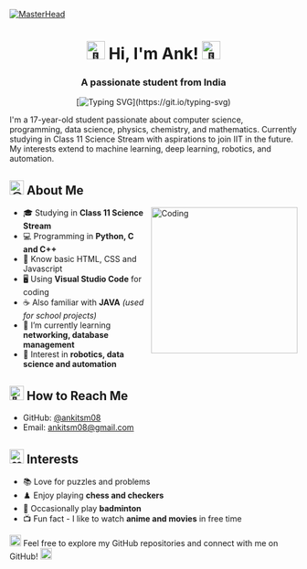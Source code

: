 [![MasterHead](https://mir-s3-cdn-cf.behance.net/project_modules/max_1200/79731568097599.5b50bca477735.jpg)](https://www.youtube.com/channel/UCUmr9u48gs_37NxNR0GmdBA)

<h1 align="center">
  <img src="https://fonts.gstatic.com/s/e/notoemoji/latest/1f44b/512.gif" alt="👋" width="32" height="32">
  Hi, I'm Ank! 
  <img src="https://fonts.gstatic.com/s/e/notoemoji/latest/1f31f/512.gif" alt="🌟" width="32" height="32">
</h1>
<h3 align="center">A passionate student from India</h3>

<div align="center">
  
[![Typing SVG](https://readme-typing-svg.demolab.com?font=Fira+Code&weight=500&size=18&duration=3500&pause=2000&center=true&vCenter=true&random=true&width=480&height=30&lines=Always+learning+new+things.;Continuous+coding%2C+perpetual+learning.;Coding+my+dreams+into+reality.)](https://git.io/typing-svg)

</div>
<p align="left">
  I'm a 17-year-old student passionate about computer science, programming, data science, physics, chemistry, and mathematics. Currently studying in Class 11 Science Stream with aspirations to join IIT in the future. My interests extend to machine learning, deep learning, robotics, and automation.
</p>

<div>
  <h2 align="left"><img src="https://fonts.gstatic.com/s/e/notoemoji/latest/1f60e/512.gif" alt="😎" width="25" height="25"> About Me</h2>
  
  <img align="right" alt="Coding" width="256" src="https://i.giphy.com/2IudUHdI075HL02Pkk.webp">
  
  - 🎓 Studying in **Class 11 Science Stream**
  - 💻 Programming in **Python, C and C++**
  - 📏 Know basic HTML, CSS and Javascript
  - 🖥️ Using **Visual Studio Code** for coding
  - ☕ Also familiar with **JAVA** *(used for school projects)*
  - 🌱 I’m currently learning **networking, database management**
  - 🤖 Interest in **robotics, data science and automation**

</div>

<h2 align="left"><img src="https://fonts.gstatic.com/s/e/notoemoji/latest/1f440/512.gif" alt="👀" width="25" height="25"> How to Reach Me</h2>

- GitHub: [@ankitsm08](https://github.com/ankitsm08)
- Email: [ankitsm08@gmail.com](ankitsm08@gmail.com)

<h2 align="left"><img src="https://fonts.gstatic.com/s/e/notoemoji/latest/2764_fe0f_200d_1f525/512.gif" alt="❤" width="25" height="25"> Interests</h2>

- 📚 Love for puzzles and problems
- ♟️ Enjoy playing **chess and checkers**
- 🏸 Occasionally play **badminton**
- 📺 Fun fact - I like to watch **anime and movies** in free time

<img src="https://fonts.gstatic.com/s/e/notoemoji/latest/2728/512.gif" alt="✨" width="20" height="20"> Feel free to explore my GitHub repositories and connect with me on GitHub! <img src="https://fonts.gstatic.com/s/e/notoemoji/latest/1f680/512.gif" alt="🚀" width="20" height="20">

<!---
ankitsm08/ankitsm08 is a ✨ special ✨ repository because its `README.md` (this file) appears on your GitHub profile.
You can click the Preview link to take a look at your changes.
--->
